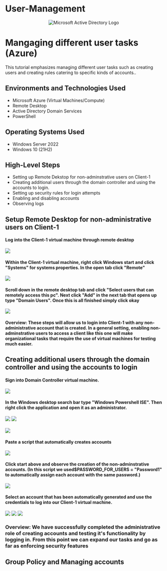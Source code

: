 # User-Management
<p align="center">
<img src="https://i.imgur.com/pU5A58S.png" alt="Microsoft Active Directory Logo"/>
</p>

<h1>Mangaging different user tasks (Azure)</h1>
This tutorial emphasizes managing different user tasks such as creating users and creating rules catering to specific kinds of accounts..<br />

<h2>Environments and Technologies Used</h2>

- Microsoft Azure (Virtual Machines/Compute)
- Remote Desktop
- Active Directory Domain Services
- PowerShell

<h2>Operating Systems Used </h2>

- Windows Server 2022
- Windows 10 (21H2)

<h2>High-Level Steps</h2>

- Setting up Remote Dekstop for non-adminstrative users on Client-1
- Creating additional users through the domain controller and using the accounts to login.
- Setting up security rules for login attempts
- Enabling and disabling accounts
- Observing logs

<h2>Setup Remote Desktop for non-administrative users on Client-1</h2>
<h4>Log into the Client-1 virtual machine through remote desktop</h4>
<img src="https://i.imgur.com/3zL5Gnm.png">

<h4>Within the Client-1 virtual machine, right click Windows start and click "Systems" for systems properties. In the open tab click "Remote"</h4>
<img src="https://i.imgur.com/mU87RXd.png">

<h4>Scroll down in the remote desktop tab and click "Select users that can remotely access this pc". Next click "Add" in the next tab that opens up type "Domain Users". Once this is all finished simply click okay</h4>
<img src="https://i.imgur.com/QcB6ztB.png">

<h4>Overview: These steps will allow us to login into Client-1 with any non-administrative account that is created. In a general setting, enabling non-adminstrative users to access a client like this one will make organizational tasks that require the use of virtual machines for testing much easier. </h4>



<h2>Creating additional users through the domain controller and using the accounts to login</h2>
<h4>Sign into Domain Controller virtual machine.</h4>
<img src="https://i.imgur.com/oCcMxaZ.png">

<h4>In the Windows desktop search bar type "Windows Powershell ISE". Then right click the application and open it as an administrator.</h4>
<img src="https://i.imgur.com/86QYpMB.png">

<img src="https://i.imgur.com/A1j7Fdd.png">

<h4></h4>
<img src="https://i.imgur.com/ChCpV3M.png">

<h4>Paste a script that automatically creates accounts</h4>
<img src="https://i.imgur.com/6tAp6eU.png">

<h4>Click start above and observe the creation of the non-adminstrative accounts. (In this script we used$PASSWORD_FOR_USERS  = "Password1" to automatically assign each account with the same password.)</h4>
<img src="https://i.imgur.com/XpGdK8Y.png">

<h4>Select an account that has been automatically generated and use the credentials to log into our Client-1 virtual machine.</h4>
<img src="https://i.imgur.com/NSLJvQR.png">
<img src="https://i.imgur.com/JEmOVMZ.png">
<img src="https://i.imgur.com/44lK1LF.png">
<h3>Overview: We have successfully completed the administrative role of creating accounts and testing it's functionality by logging in. From this point we can expand our tasks and go as far as enforcing security features</h3>

<h2>Group Policy and Managing accounts</h2>


